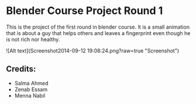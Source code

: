 Blender Course Project Round 1
==============================

This is the project of the first round in blender course. It is a small animation that is about a guy that helps others and leaves a fingerprint even though he is not rich nor healthy.

![Alt text](Screenshot2014-09-12 19:08:24.png?raw=true "Screenshot")

Credits:
--------
* Salma Ahmed
* Zenab Essam
* Menna Nabil

